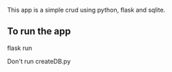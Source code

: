 This app is a simple crud using python, flask and sqlite.

## To run the app ##

flask run



Don't run createDB.py